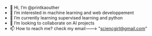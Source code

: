 - 👋 Hi, I’m @printkaouther
- 👀 I’m interested in machine learning and web developpement
- 🌱 I’m currently learning supervised learning and python
- 💞️ I’m looking to collaborate on AI projects
- 📫 How to reach me? check my email---> "sciencgirl@gmail.com"

<!---
printkaouther/printkaouther is a ✨ special ✨ repository because its `README.md` (this file) appears on your GitHub profile.
You can click the Preview link to take a look at your changes.
--->
